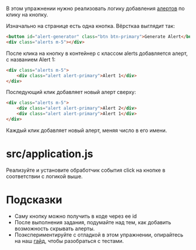 В этом упражнении нужно реализовать логику добавления [алертов](https://getbootstrap.com/docs/4.5/components/alerts/) по клику на кнопку.

Изначально на странице есть одна кнопка. Вёрсткаа выглядит так:

```html
<button id="alert-generator" class="btn btn-primary">Generate Alert</button>
<div class="alerts m-5"></div>
```
После клика на кнопку в контейнер с классом alerts добавляется алерт, с названием Alert 1:

```html
<div class="alerts m-5">
    <div class="alert alert-primary">Alert 1</div>
</div>
```

Последующий клик добавляет новый алерт сверху:

```html
<div class="alerts m-5">
    <div class="alert alert-primary">Alert 2</div>
    <div class="alert alert-primary">Alert 1</div>
</div>
```

Каждый клик добавляет новый алерт, меняя число в его имени.

# src/application.js

Реализуйте и установите обработчик события click на кнопке в соответствии с логикой выше.

# Подсказки
* Саму кнопку можно получить в коде через ее id
* После выполнения задания, подумайте над тем, как добавить возможность скрывать алерты.
* Поэкспериментируйте с отладкой в этом упражнении, опирайтесь на наш [гайд](https://help.hexlet.io/ru/articles/111525-otladka-v-uprazhneniyakh-po-frontendu), чтобы разобраться с тестами. 